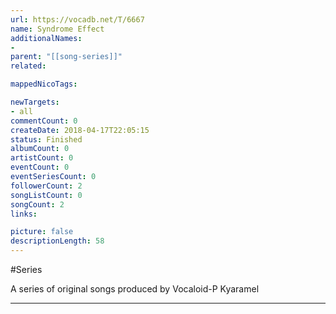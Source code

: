 ```yaml
---
url: https://vocadb.net/T/6667
name: Syndrome Effect
additionalNames: 
- 
parent: "[[song-series]]"
related:

mappedNicoTags:

newTargets:
- all
commentCount: 0
createDate: 2018-04-17T22:05:15
status: Finished
albumCount: 0
artistCount: 0
eventCount: 0
eventSeriesCount: 0
followerCount: 2
songListCount: 0
songCount: 2
links: 

picture: false
descriptionLength: 58
---
```


#Series

A series of original songs produced by Vocaloid-P Kyaramel

---

